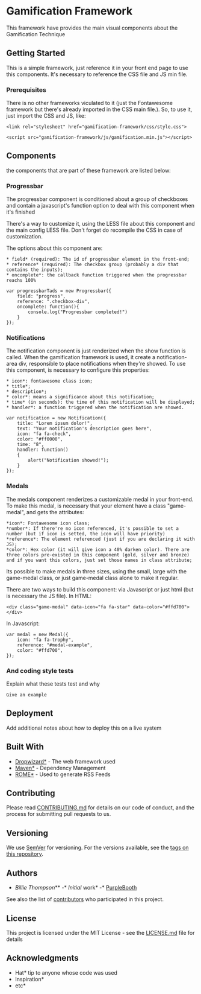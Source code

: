 # Gamification Framework

This framework have provides the main visual components about the Gamification Technique

## Getting Started

This is a simple framework, just reference it in your front end page to use this components. It's necessary to reference the CSS file and JS min file.

### Prerequisites

There is no other frameworks viculated to it (just the Fontawesome framework but there's already imported in the CSS main file.). So, to use it, just import the CSS and JS, like:

```
<link rel="stylesheet" href="gamification-framework/css/style.css">

<script src="gamification-framework/js/gamification.min.js"></script>

```

## Components

the components that are part of these framework are listed below:

### Progressbar

The progressbar component is conditioned about a group of checkboxes and contain a javascript's function option to deal with this component when it's finished

There's a way to customize it, using the LESS file about this component and the main config LESS file. Don't forget do recompile the CSS in case of customization.

The options about this component are:

	* field* (required): The id of progressbar element in the front-end;
	* reference* (required): The checkbox group (probably a div that contains the inputs);
	* oncomplete*: the callback function triggered when the progressbar reachs 100%

```
var progressbarTads = new Progressbar({
	field: "progress",
	reference: ".checkbox-div",
	oncomplete: function(){
		console.log("Progressbar completed!")
	}
});
```

### Notifications

The notification component is just renderized when the show function is called. When the gamification framework is used, it create a notification-area div, responsible to place notifications when they're showed. To use this component, is necessary to configure this properties:

	* icon*: fontawesome class icon;
	* title*;
	* description*;
	* color*: means a significance about this notification;
	* time* (in seconds): the time of this notification will be displayed;
	* handler*: a function triggered when the notification are showed.


```
var notification = new Notification({
	title: "Lorem ipsum dolor!",
	text: "Your notification's description goes here",
	icon: "fa fa-check",
	color: "#ff0000",
	time: "8",
	handler: function()
	{
		alert("Notification showed!");
	}
});
```
### Medals

The medals component renderizes a customizable medal in your front-end. To make this medal, is necessary that your element have a class "game-medal", and gets the attributes:

	*icon*: Fontawesome icon class;
	*number*: If there're no icon referenced, it's possible to set a number (but if icon is setted, the icon will have priority)
	*reference*: The element referenced (just if you are declaring it with JS);
	*color*: Hex color (it will give icon a 40% darken color). There are three colors pre-existed in this component (gold, silver and bronze) and if you want this colors, just set those names in class attribute;

Its possible to make medals in three sizes, using the small, large with the game-medal class, or just game-medal class alone to make it regular.

There are two ways to build this component: via Javascript or just html (but is necessary the JS file). In HTML:

```
<div class="game-medal" data-icon="fa fa-star" data-color="#ffd700"></div>	

```

In Javascript:
```
var medal = new Medal({
	icon: "fa fa-trophy",
	reference: "#medal-example",
	color: "#ffd700",
});
```


### And coding style tests

Explain what these tests test and why

```
Give an example
```

## Deployment

Add additional notes about how to deploy this on a live system

## Built With

* [Dropwizard*](http://www.dropwizard.io/1.0.2/docs/) - The web framework used
* [Maven*](https://maven.apache.org/) - Dependency Management
* [ROME*](https://rometools.github.io/rome/) - Used to generate RSS Feeds

## Contributing

Please read [CONTRIBUTING.md](https://gist.github.com/PurpleBooth/b24679402957c63ec426) for details on our code of conduct, and the process for submitting pull requests to us.

## Versioning

We use [SemVer](http://semver.org/) for versioning. For the versions available, see the [tags on this repository](https://github.com/your/project/tags). 

## Authors

* **Billie* Thompson*** -* *Initial* work* -* [PurpleBooth](https://github.com/PurpleBooth)

See also the list of [contributors](https://github.com/your/project/contributors) who participated in this project.

## License

This project is licensed under the MIT License - see the [LICENSE.md](LICENSE.md) file for details

## Acknowledgments

* Hat* tip to anyone whose code was used
* Inspiration*
* etc*
